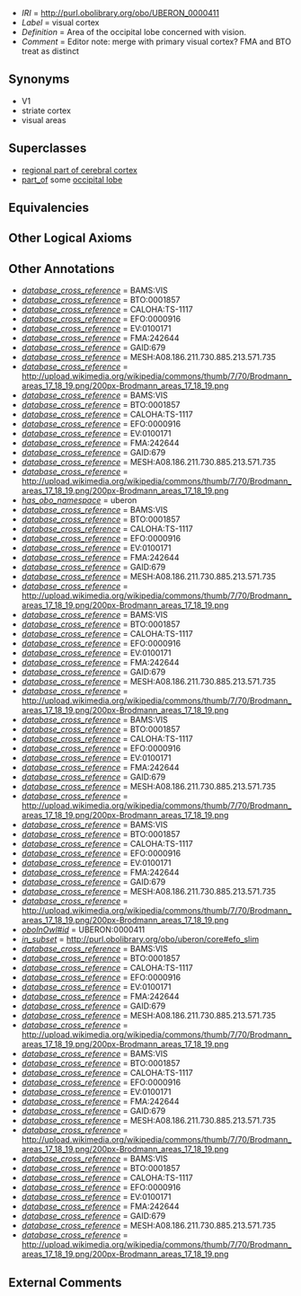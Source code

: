  * *IRI* = http://purl.obolibrary.org/obo/UBERON_0000411
 * *Label* = visual cortex
 * *Definition* = Area of the occipital lobe concerned with vision.
 * *Comment* = Editor note: merge with primary visual cortex? FMA and BTO treat as distinct

## Synonyms

 * V1
 * striate cortex
 * visual areas

## Superclasses

 * [regional part of cerebral cortex](../../UBERON/19/UBERON_0002619.md)
 * [part_of](../../BFO/50/BFO_0000050.md) some [occipital lobe](../../UBERON/21/UBERON_0002021.md)

## Equivalencies


## Other Logical Axioms


## Other Annotations

 * *[database_cross_reference](../../ef/oboInOwl#hasDbXref.md)* = BAMS:VIS
 * *[database_cross_reference](../../ef/oboInOwl#hasDbXref.md)* = BTO:0001857
 * *[database_cross_reference](../../ef/oboInOwl#hasDbXref.md)* = CALOHA:TS-1117
 * *[database_cross_reference](../../ef/oboInOwl#hasDbXref.md)* = EFO:0000916
 * *[database_cross_reference](../../ef/oboInOwl#hasDbXref.md)* = EV:0100171
 * *[database_cross_reference](../../ef/oboInOwl#hasDbXref.md)* = FMA:242644
 * *[database_cross_reference](../../ef/oboInOwl#hasDbXref.md)* = GAID:679
 * *[database_cross_reference](../../ef/oboInOwl#hasDbXref.md)* = MESH:A08.186.211.730.885.213.571.735
 * *[database_cross_reference](../../ef/oboInOwl#hasDbXref.md)* = http://upload.wikimedia.org/wikipedia/commons/thumb/7/70/Brodmann_areas_17_18_19.png/200px-Brodmann_areas_17_18_19.png
 * *[database_cross_reference](../../ef/oboInOwl#hasDbXref.md)* = BAMS:VIS
 * *[database_cross_reference](../../ef/oboInOwl#hasDbXref.md)* = BTO:0001857
 * *[database_cross_reference](../../ef/oboInOwl#hasDbXref.md)* = CALOHA:TS-1117
 * *[database_cross_reference](../../ef/oboInOwl#hasDbXref.md)* = EFO:0000916
 * *[database_cross_reference](../../ef/oboInOwl#hasDbXref.md)* = EV:0100171
 * *[database_cross_reference](../../ef/oboInOwl#hasDbXref.md)* = FMA:242644
 * *[database_cross_reference](../../ef/oboInOwl#hasDbXref.md)* = GAID:679
 * *[database_cross_reference](../../ef/oboInOwl#hasDbXref.md)* = MESH:A08.186.211.730.885.213.571.735
 * *[database_cross_reference](../../ef/oboInOwl#hasDbXref.md)* = http://upload.wikimedia.org/wikipedia/commons/thumb/7/70/Brodmann_areas_17_18_19.png/200px-Brodmann_areas_17_18_19.png
 * *[has_obo_namespace](../../ce/oboInOwl#hasOBONamespace.md)* = uberon
 * *[database_cross_reference](../../ef/oboInOwl#hasDbXref.md)* = BAMS:VIS
 * *[database_cross_reference](../../ef/oboInOwl#hasDbXref.md)* = BTO:0001857
 * *[database_cross_reference](../../ef/oboInOwl#hasDbXref.md)* = CALOHA:TS-1117
 * *[database_cross_reference](../../ef/oboInOwl#hasDbXref.md)* = EFO:0000916
 * *[database_cross_reference](../../ef/oboInOwl#hasDbXref.md)* = EV:0100171
 * *[database_cross_reference](../../ef/oboInOwl#hasDbXref.md)* = FMA:242644
 * *[database_cross_reference](../../ef/oboInOwl#hasDbXref.md)* = GAID:679
 * *[database_cross_reference](../../ef/oboInOwl#hasDbXref.md)* = MESH:A08.186.211.730.885.213.571.735
 * *[database_cross_reference](../../ef/oboInOwl#hasDbXref.md)* = http://upload.wikimedia.org/wikipedia/commons/thumb/7/70/Brodmann_areas_17_18_19.png/200px-Brodmann_areas_17_18_19.png
 * *[database_cross_reference](../../ef/oboInOwl#hasDbXref.md)* = BAMS:VIS
 * *[database_cross_reference](../../ef/oboInOwl#hasDbXref.md)* = BTO:0001857
 * *[database_cross_reference](../../ef/oboInOwl#hasDbXref.md)* = CALOHA:TS-1117
 * *[database_cross_reference](../../ef/oboInOwl#hasDbXref.md)* = EFO:0000916
 * *[database_cross_reference](../../ef/oboInOwl#hasDbXref.md)* = EV:0100171
 * *[database_cross_reference](../../ef/oboInOwl#hasDbXref.md)* = FMA:242644
 * *[database_cross_reference](../../ef/oboInOwl#hasDbXref.md)* = GAID:679
 * *[database_cross_reference](../../ef/oboInOwl#hasDbXref.md)* = MESH:A08.186.211.730.885.213.571.735
 * *[database_cross_reference](../../ef/oboInOwl#hasDbXref.md)* = http://upload.wikimedia.org/wikipedia/commons/thumb/7/70/Brodmann_areas_17_18_19.png/200px-Brodmann_areas_17_18_19.png
 * *[database_cross_reference](../../ef/oboInOwl#hasDbXref.md)* = BAMS:VIS
 * *[database_cross_reference](../../ef/oboInOwl#hasDbXref.md)* = BTO:0001857
 * *[database_cross_reference](../../ef/oboInOwl#hasDbXref.md)* = CALOHA:TS-1117
 * *[database_cross_reference](../../ef/oboInOwl#hasDbXref.md)* = EFO:0000916
 * *[database_cross_reference](../../ef/oboInOwl#hasDbXref.md)* = EV:0100171
 * *[database_cross_reference](../../ef/oboInOwl#hasDbXref.md)* = FMA:242644
 * *[database_cross_reference](../../ef/oboInOwl#hasDbXref.md)* = GAID:679
 * *[database_cross_reference](../../ef/oboInOwl#hasDbXref.md)* = MESH:A08.186.211.730.885.213.571.735
 * *[database_cross_reference](../../ef/oboInOwl#hasDbXref.md)* = http://upload.wikimedia.org/wikipedia/commons/thumb/7/70/Brodmann_areas_17_18_19.png/200px-Brodmann_areas_17_18_19.png
 * *[database_cross_reference](../../ef/oboInOwl#hasDbXref.md)* = BAMS:VIS
 * *[database_cross_reference](../../ef/oboInOwl#hasDbXref.md)* = BTO:0001857
 * *[database_cross_reference](../../ef/oboInOwl#hasDbXref.md)* = CALOHA:TS-1117
 * *[database_cross_reference](../../ef/oboInOwl#hasDbXref.md)* = EFO:0000916
 * *[database_cross_reference](../../ef/oboInOwl#hasDbXref.md)* = EV:0100171
 * *[database_cross_reference](../../ef/oboInOwl#hasDbXref.md)* = FMA:242644
 * *[database_cross_reference](../../ef/oboInOwl#hasDbXref.md)* = GAID:679
 * *[database_cross_reference](../../ef/oboInOwl#hasDbXref.md)* = MESH:A08.186.211.730.885.213.571.735
 * *[database_cross_reference](../../ef/oboInOwl#hasDbXref.md)* = http://upload.wikimedia.org/wikipedia/commons/thumb/7/70/Brodmann_areas_17_18_19.png/200px-Brodmann_areas_17_18_19.png
 * *[oboInOwl#id](../../id/oboInOwl#id.md)* = UBERON:0000411
 * *[in_subset](../../et/oboInOwl#inSubset.md)* = http://purl.obolibrary.org/obo/uberon/core#efo_slim
 * *[database_cross_reference](../../ef/oboInOwl#hasDbXref.md)* = BAMS:VIS
 * *[database_cross_reference](../../ef/oboInOwl#hasDbXref.md)* = BTO:0001857
 * *[database_cross_reference](../../ef/oboInOwl#hasDbXref.md)* = CALOHA:TS-1117
 * *[database_cross_reference](../../ef/oboInOwl#hasDbXref.md)* = EFO:0000916
 * *[database_cross_reference](../../ef/oboInOwl#hasDbXref.md)* = EV:0100171
 * *[database_cross_reference](../../ef/oboInOwl#hasDbXref.md)* = FMA:242644
 * *[database_cross_reference](../../ef/oboInOwl#hasDbXref.md)* = GAID:679
 * *[database_cross_reference](../../ef/oboInOwl#hasDbXref.md)* = MESH:A08.186.211.730.885.213.571.735
 * *[database_cross_reference](../../ef/oboInOwl#hasDbXref.md)* = http://upload.wikimedia.org/wikipedia/commons/thumb/7/70/Brodmann_areas_17_18_19.png/200px-Brodmann_areas_17_18_19.png
 * *[database_cross_reference](../../ef/oboInOwl#hasDbXref.md)* = BAMS:VIS
 * *[database_cross_reference](../../ef/oboInOwl#hasDbXref.md)* = BTO:0001857
 * *[database_cross_reference](../../ef/oboInOwl#hasDbXref.md)* = CALOHA:TS-1117
 * *[database_cross_reference](../../ef/oboInOwl#hasDbXref.md)* = EFO:0000916
 * *[database_cross_reference](../../ef/oboInOwl#hasDbXref.md)* = EV:0100171
 * *[database_cross_reference](../../ef/oboInOwl#hasDbXref.md)* = FMA:242644
 * *[database_cross_reference](../../ef/oboInOwl#hasDbXref.md)* = GAID:679
 * *[database_cross_reference](../../ef/oboInOwl#hasDbXref.md)* = MESH:A08.186.211.730.885.213.571.735
 * *[database_cross_reference](../../ef/oboInOwl#hasDbXref.md)* = http://upload.wikimedia.org/wikipedia/commons/thumb/7/70/Brodmann_areas_17_18_19.png/200px-Brodmann_areas_17_18_19.png
 * *[database_cross_reference](../../ef/oboInOwl#hasDbXref.md)* = BAMS:VIS
 * *[database_cross_reference](../../ef/oboInOwl#hasDbXref.md)* = BTO:0001857
 * *[database_cross_reference](../../ef/oboInOwl#hasDbXref.md)* = CALOHA:TS-1117
 * *[database_cross_reference](../../ef/oboInOwl#hasDbXref.md)* = EFO:0000916
 * *[database_cross_reference](../../ef/oboInOwl#hasDbXref.md)* = EV:0100171
 * *[database_cross_reference](../../ef/oboInOwl#hasDbXref.md)* = FMA:242644
 * *[database_cross_reference](../../ef/oboInOwl#hasDbXref.md)* = GAID:679
 * *[database_cross_reference](../../ef/oboInOwl#hasDbXref.md)* = MESH:A08.186.211.730.885.213.571.735
 * *[database_cross_reference](../../ef/oboInOwl#hasDbXref.md)* = http://upload.wikimedia.org/wikipedia/commons/thumb/7/70/Brodmann_areas_17_18_19.png/200px-Brodmann_areas_17_18_19.png

## External Comments

